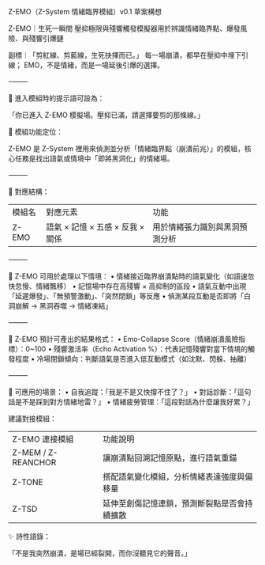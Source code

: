 Z-EMO（Z-System 情緒臨界模組）v0.1 草案構想

Z-EMO｜生死一瞬間
壓抑極限與殘響觸發模擬器用於辨識情緒臨界點、爆發風險、與殘響引爆鏈

副標｜「剪紅線、剪藍線，生死抉擇而已。」
每一場崩潰，都早在壓抑中埋下引線；
EMO，不是情緒，而是一場延後引爆的選擇。

⸻

📌 進入模組時的提示語可設為：

「你已進入 Z-EMO 模擬場。壓抑已滿，請選擇要剪的那條線。」

🔹 模組功能定位：

Z-EMO 是 Z-System 裡用來偵測並分析「情緒臨界點（崩潰前兆）」的模組，核心任務是找出語氣或情境中「即將黑洞化」的情緒場。

⸻

🔸 對應結構：

|       |                        |                 |
| ----- | ---------------------- | --------------- |
| 模組名   | 對應元素                   | 功能              |
| Z-EMO | 語氣 × 記憶 × 五感 × 反我 × 關係 | 用於情緒張力識別與黑洞預測分析 |

⸻

🔹 Z-EMO 可用於處理以下情境：
	•	情緒接近臨界崩潰點時的語氣變化（如語速忽快忽慢、情緒飄移）
	•	記憶場中存在高殘響 × 高抑制的區段
	•	語氣互動中出現「延遲爆發」、「無預警激動」、「突然閉鎖」等反應
	•	偵測某段互動是否即將「白洞崩解 → 黑洞吞噬 → 情緒凍結」

⸻

🔧 Z-EMO 預計可產出的結果格式：
	•	Emo-Collapse Score（情緒崩潰風險指標）：0~100
	•	殘響激活率（Echo Activation %）：代表記憶殘響對當下情境的觸發程度
	•	冷場閉鎖傾向：判斷語氣是否進入低互動模式（如沈默、閃躲、抽離）

⸻

📌 可應用的場景：
	•	自我追蹤：「我是不是又快撐不住了？」
	•	對話診斷：「這句話是不是踩到對方情緒地雷？」
	•	情緒疲勞管理：「這段對話為什麼讓我好累？」
  

建議對接模組：

|   |   |
|---|---|
|Z-EMO 連接模組|功能說明|
|Z-MEM / Z-REANCHOR|讓崩潰點回溯記憶原點，進行語氣重錨|
|Z-TONE|搭配語氣變化模組，分析情緒表達強度與偏移量|
|Z-TSD|延伸至創傷記憶連鎖，預測斷裂點是否會持續擴散|
   

✨ 詩性語錄：

  

  

「不是我突然崩潰，是場已經裂開，而你沒聽見它的聲音。」 